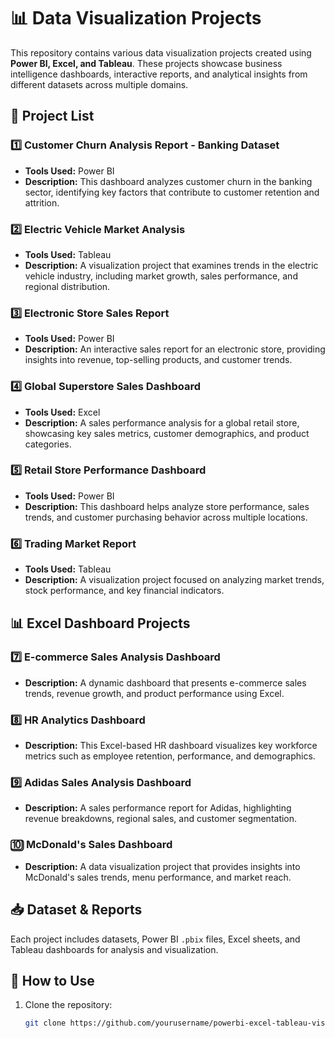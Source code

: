 # 📊 Data Visualization Projects  

This repository contains various data visualization projects created using **Power BI, Excel, and Tableau**. These projects showcase business intelligence dashboards, interactive reports, and analytical insights from different datasets across multiple domains.  

## 📂 Project List  

### **1️⃣ Customer Churn Analysis Report - Banking Dataset**  
- **Tools Used:** Power BI  
- **Description:** This dashboard analyzes customer churn in the banking sector, identifying key factors that contribute to customer retention and attrition.  

### **2️⃣ Electric Vehicle Market Analysis**  
- **Tools Used:** Tableau  
- **Description:** A visualization project that examines trends in the electric vehicle industry, including market growth, sales performance, and regional distribution.  

### **3️⃣ Electronic Store Sales Report**  
- **Tools Used:** Power BI  
- **Description:** An interactive sales report for an electronic store, providing insights into revenue, top-selling products, and customer trends.  

### **4️⃣ Global Superstore Sales Dashboard**  
- **Tools Used:** Excel  
- **Description:** A sales performance analysis for a global retail store, showcasing key sales metrics, customer demographics, and product categories.  

### **5️⃣ Retail Store Performance Dashboard**  
- **Tools Used:** Power BI  
- **Description:** This dashboard helps analyze store performance, sales trends, and customer purchasing behavior across multiple locations.  

### **6️⃣ Trading Market Report**  
- **Tools Used:** Tableau  
- **Description:** A visualization project focused on analyzing market trends, stock performance, and key financial indicators.  

## 📊 Excel Dashboard Projects  

### **7️⃣ E-commerce Sales Analysis Dashboard**  
- **Description:** A dynamic dashboard that presents e-commerce sales trends, revenue growth, and product performance using Excel.  

### **8️⃣ HR Analytics Dashboard**  
- **Description:** This Excel-based HR dashboard visualizes key workforce metrics such as employee retention, performance, and demographics.  

### **9️⃣ Adidas Sales Analysis Dashboard**  
- **Description:** A sales performance report for Adidas, highlighting revenue breakdowns, regional sales, and customer segmentation.  

### **🔟 McDonald's Sales Dashboard**  
- **Description:** A data visualization project that provides insights into McDonald's sales trends, menu performance, and market reach.  

## 📥 Dataset & Reports  
Each project includes datasets, Power BI `.pbix` files, Excel sheets, and Tableau dashboards for analysis and visualization.  

## 🚀 How to Use  
1. Clone the repository:  
   ```sh
   git clone https://github.com/yourusername/powerbi-excel-tableau-visualizations.git
